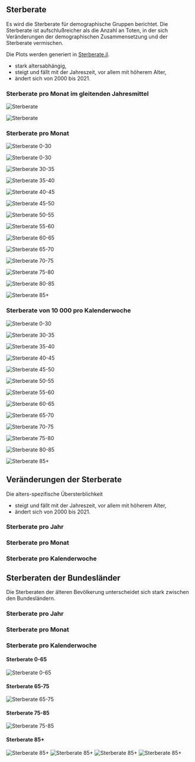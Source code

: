 ## Sterberate
Es wird die Sterberate für demographische Gruppen berichtet.
Die Sterberate ist aufschlußreicher als die Anzahl an Toten, in der sich Veränderungen der demographischen Zusammensetzung und der Sterberate vermischen.

Die Plots werden generiert in [Sterberate.jl](Sterberate.jl).

- stark altersabhängig,
- steigt und fällt mit der Jahreszeit, vor allem mit höherem Alter,
- ändert sich von 2000 bis 2021.

### Sterberate pro Monat im gleitenden Jahresmittel
![Sterberate](images/Sterberaten.svg)

![Sterberate](images/Sterberaten_2016_2021.svg)

### Sterberate pro Monat
![Sterberate 0-30](images/Sterberate_Monat_0:15.svg)

![Sterberate 0-30](images/Sterberate_Monat_15:30.svg)

![Sterberate 30-35](images/Sterberate_Monat_30:35.svg)

![Sterberate 35-40](images/Sterberate_Monat_35:40.svg)

![Sterberate 40-45](images/Sterberate_Monat_40:45.svg)

![Sterberate 45-50](images/Sterberate_Monat_45:50.svg)

![Sterberate 50-55](images/Sterberate_Monat_50:55.svg)

![Sterberate 55-60](images/Sterberate_Monat_55:60.svg)

![Sterberate 60-65](images/Sterberate_Monat_60:65.svg)

![Sterberate 65-70](images/Sterberate_Monat_65:70.svg)

![Sterberate 70-75](images/Sterberate_Monat_70:75.svg)

![Sterberate 75-80](images/Sterberate_Monat_75:80.svg)

![Sterberate 80-85](images/Sterberate_Monat_80:85.svg)

![Sterberate 85+](images/Sterberate_Monat_85:200.svg)

### Sterberate von 10 000 pro Kalenderwoche
![Sterberate 0-30](images/Sterberate_0:30.svg)

![Sterberate 30-35](images/Sterberate_30:35.svg)

![Sterberate 35-40](images/Sterberate_35:40.svg)

![Sterberate 40-45](images/Sterberate_40:45.svg)

![Sterberate 45-50](images/Sterberate_45:50.svg)

![Sterberate 50-55](images/Sterberate_50:55.svg)

![Sterberate 55-60](images/Sterberate_55:60.svg)

![Sterberate 60-65](images/Sterberate_60:65.svg)

![Sterberate 65-70](images/Sterberate_65:70.svg)

![Sterberate 70-75](images/Sterberate_70:75.svg)

![Sterberate 75-80](images/Sterberate_75:80.svg)

![Sterberate 80-85](images/Sterberate_80:85.svg)

![Sterberate 85+](images/Sterberate_85:200.svg)

## Veränderungen der Sterberate
Die alters-spezifische Übersterblichkeit
- steigt und fällt mit der Jahreszeit, vor allem mit höherem Alter,
- ändert sich von 2000 bis 2021.

### Sterberate pro Jahr

### Sterberate pro Monat

### Sterberate pro Kalenderwoche


## Sterberaten der Bundesländer
Die Sterberaten der älteren Bevölkerung unterscheidet sich stark zwischen den Bundesländern.

### Sterberate pro Jahr

### Sterberate pro Monat

### Sterberate pro Kalenderwoche
#### Sterberate 0-65
![Sterberate 0-65](images/Sterberate_0:65_1.svg)

#### Sterberate 65-75
![Sterberate 65-75](images/Sterberate_65:75_1.svg)

#### Sterberate 75-85
![Sterberate 75-85](images/Sterberate_75:85_1.svg)

#### Sterberate 85+
![Sterberate 85+](images/Sterberate_85:200_1.svg)
![Sterberate 85+](images/Sterberate_85:200_2.svg)
![Sterberate 85+](images/Sterberate_85:200_3.svg)
![Sterberate 85+](images/Sterberate_85:200_3.svg)



